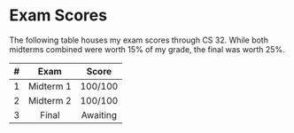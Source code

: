 # Exam Scores

The following table houses my exam scores through CS 32. While both midterms combined were worth 15% of my grade, the final was worth 25%.

| **#** | **Exam**  | **Score** |
|:-----:|:---------:|:---------:|
| 1     | Midterm 1 | 100/100   |
| 2     | Midterm 2 | 100/100   |
| 3     | Final     | Awaiting  |